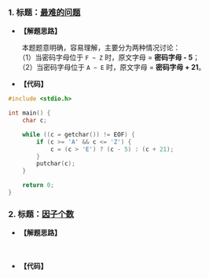 ### 1. 标题：[最难的问题](https://www.nowcoder.com/questionTerminal/9f6b8f6ec26d44cfb8fc8c664b0edb6b)
- **【解题思路】**

　　本题题意明确，容易理解，主要分为两种情况讨论：<br>
　　（1）当密码字母位于 `F ~ Z` 时，原文字母 = **密码字母 - 5**；<br>
　　（2）当密码字母位于 `A ~ E` 时，原文字母 = **密码字母 + 21**。<br>

- **【代码】**
```c
#include <stdio.h>

int main() {
	char c;

	while ((c = getchar()) != EOF) {
		if (c >= 'A' && c <= 'Z') {
			c = (c > 'E') ? (c - 5) : (c + 21);
		}
		putchar(c);
	}

	return 0;
}
```

### 2. 标题：[因子个数](https://www.nowcoder.com/questionTerminal/e8fb8f89f5d147ec92fd8ecfefe89b0d)
- **【解题思路】**

　　

- **【代码】**
```c ++

```
